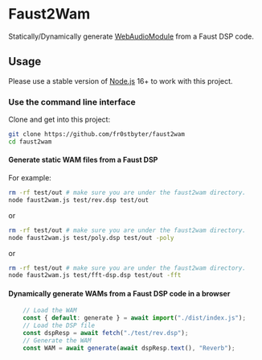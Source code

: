 # Faust2Wam
Statically/Dynamically generate [WebAudioModule](https://github.com/webaudiomodules/api) from a Faust DSP code.

## Usage

Please use a stable version of [Node.js](https://nodejs.org) 16+ to work with this project.

### Use the command line interface

Clone and get into this project:
```bash
git clone https://github.com/fr0stbyter/faust2wam
cd faust2wam
```

#### Generate static WAM files from a Faust DSP
For example:
```bash
rm -rf test/out # make sure you are under the faust2wam directory.
node faust2wam.js test/rev.dsp test/out
```
or
```bash
rm -rf test/out # make sure you are under the faust2wam directory.
node faust2wam.js test/poly.dsp test/out -poly
```
or
```bash
rm -rf test/out # make sure you are under the faust2wam directory.
node faust2wam.js test/fft-dsp.dsp test/out -fft
```

#### Dynamically generate WAMs from a Faust DSP code in a browser

```JavaScript
	// Load the WAM
	const { default: generate } = await import("./dist/index.js");
	// Load the DSP file
	const dspResp = await fetch("./test/rev.dsp");
	// Generate the WAM
	const WAM = await generate(await dspResp.text(), "Reverb");
```

